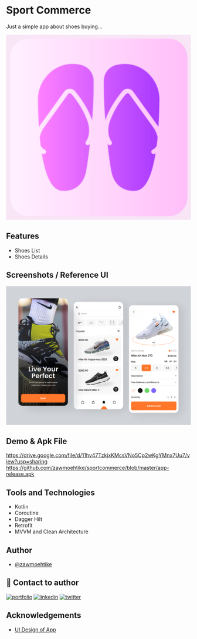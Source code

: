 # Sport Commerce

Just a simple app about shoes buying...


![Logo](https://github.com/zawmoehtike/sportcommerce/blob/master/app/src/main/ic_launcher-playstore.png)


## Features

- Shoes List
- Shoes Details


## Screenshots / Reference UI

![App Screenshot](https://github.com/zawmoehtike/sportcommerce/blob/master/ui.png)


## Demo & Apk File

https://drive.google.com/file/d/11hv47TzkjxKMcsVNo5Cp2wKgYMnx7Uu7/view?usp=sharing
https://github.com/zawmoehtike/sportcommerce/blob/master/app-release.apk


## Tools and Technologies

- Kotlin
- Coroutine
- Dagger Hilt
- Retrofit
- MVVM and Clean Architecture


## Author

- [@zawmoehtike](https://www.github.com/zawmoehtike)


## 🔗 Contact to author
[![portfolio](https://img.shields.io/badge/my_portfolio-000?style=for-the-badge&logo=ko-fi&logoColor=white)](https://zawmoehtike.github.io)
[![linkedin](https://img.shields.io/badge/linkedin-0A66C2?style=for-the-badge&logo=linkedin&logoColor=white)](https://www.linkedin.com/in/zawmoehtike)
[![twitter](https://img.shields.io/badge/twitter-1DA1F2?style=for-the-badge&logo=twitter&logoColor=white)](https://www.facebook.com/htikezawmoe/)


## Acknowledgements

- [UI Design of App](https://dribbble.com/shots/18444187-Ecommerce-Mobile-App)
